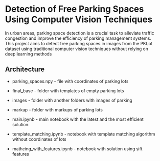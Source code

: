 # Detection of Free Parking Spaces Using Computer Vision Techniques
In urban areas, parking space detection is a crucial task to alleviate traffic congestion and improve the efficiency of parking management systems. This project aims to detect free parking spaces in images from the PKLot dataset using traditional computer vision techniques without relying on deep learning methods

## Architecture

- parking_spaces.npy - file with coordinates of parking lots
- final_base - folder with templates of empty parking lots
- images - folder with another folders with images of parking
- markup - folder with markups of parking lots

- main.ipynb - main notebook with the latest and the most efficient solution
- template_matching.ipynb - notebook with template matching algorithm without coordinates of lots
- mathcing_with_features.ipynb - notebook with solution using sift features
